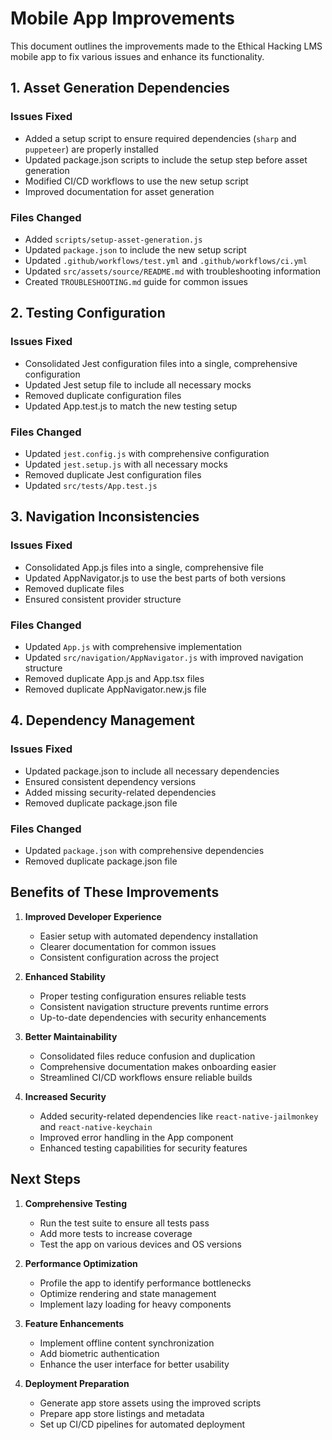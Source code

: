 # Mobile App Improvements

This document outlines the improvements made to the Ethical Hacking LMS mobile app to fix various issues and enhance its functionality.

## 1. Asset Generation Dependencies

### Issues Fixed
- Added a setup script to ensure required dependencies (`sharp` and `puppeteer`) are properly installed
- Updated package.json scripts to include the setup step before asset generation
- Modified CI/CD workflows to use the new setup script
- Improved documentation for asset generation

### Files Changed
- Added `scripts/setup-asset-generation.js`
- Updated `package.json` to include the new setup script
- Updated `.github/workflows/test.yml` and `.github/workflows/ci.yml`
- Updated `src/assets/source/README.md` with troubleshooting information
- Created `TROUBLESHOOTING.md` guide for common issues

## 2. Testing Configuration

### Issues Fixed
- Consolidated Jest configuration files into a single, comprehensive configuration
- Updated Jest setup file to include all necessary mocks
- Removed duplicate configuration files
- Updated App.test.js to match the new testing setup

### Files Changed
- Updated `jest.config.js` with comprehensive configuration
- Updated `jest.setup.js` with all necessary mocks
- Removed duplicate Jest configuration files
- Updated `src/tests/App.test.js`

## 3. Navigation Inconsistencies

### Issues Fixed
- Consolidated App.js files into a single, comprehensive file
- Updated AppNavigator.js to use the best parts of both versions
- Removed duplicate files
- Ensured consistent provider structure

### Files Changed
- Updated `App.js` with comprehensive implementation
- Updated `src/navigation/AppNavigator.js` with improved navigation structure
- Removed duplicate App.js and App.tsx files
- Removed duplicate AppNavigator.new.js file

## 4. Dependency Management

### Issues Fixed
- Updated package.json to include all necessary dependencies
- Ensured consistent dependency versions
- Added missing security-related dependencies
- Removed duplicate package.json file

### Files Changed
- Updated `package.json` with comprehensive dependencies
- Removed duplicate package.json file

## Benefits of These Improvements

1. **Improved Developer Experience**
   - Easier setup with automated dependency installation
   - Clearer documentation for common issues
   - Consistent configuration across the project

2. **Enhanced Stability**
   - Proper testing configuration ensures reliable tests
   - Consistent navigation structure prevents runtime errors
   - Up-to-date dependencies with security enhancements

3. **Better Maintainability**
   - Consolidated files reduce confusion and duplication
   - Comprehensive documentation makes onboarding easier
   - Streamlined CI/CD workflows ensure reliable builds

4. **Increased Security**
   - Added security-related dependencies like `react-native-jailmonkey` and `react-native-keychain`
   - Improved error handling in the App component
   - Enhanced testing capabilities for security features

## Next Steps

1. **Comprehensive Testing**
   - Run the test suite to ensure all tests pass
   - Add more tests to increase coverage
   - Test the app on various devices and OS versions

2. **Performance Optimization**
   - Profile the app to identify performance bottlenecks
   - Optimize rendering and state management
   - Implement lazy loading for heavy components

3. **Feature Enhancements**
   - Implement offline content synchronization
   - Add biometric authentication
   - Enhance the user interface for better usability

4. **Deployment Preparation**
   - Generate app store assets using the improved scripts
   - Prepare app store listings and metadata
   - Set up CI/CD pipelines for automated deployment
